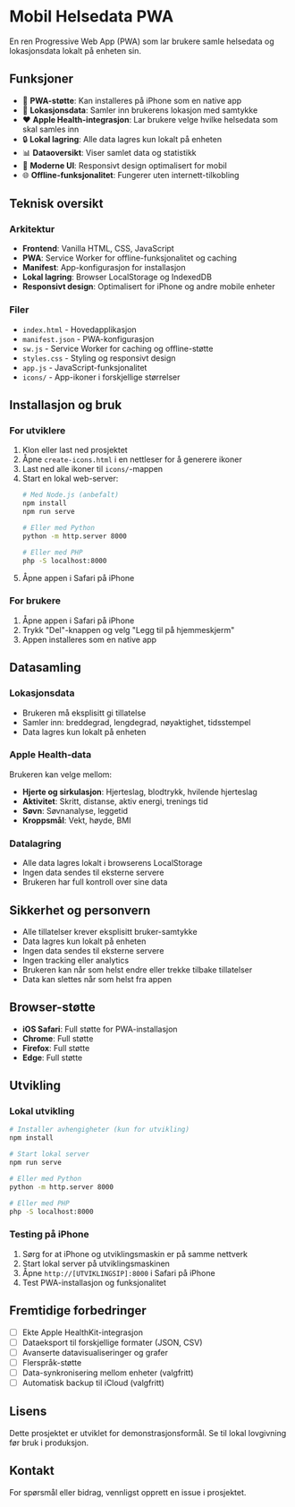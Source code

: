 # Mobil Helsedata PWA

En ren Progressive Web App (PWA) som lar brukere samle helsedata og lokasjonsdata lokalt på enheten sin.

## Funksjoner

- 📱 **PWA-støtte**: Kan installeres på iPhone som en native app
- 📍 **Lokasjonsdata**: Samler inn brukerens lokasjon med samtykke
- ❤️ **Apple Health-integrasjon**: Lar brukere velge hvilke helsedata som skal samles inn
- 🔒 **Lokal lagring**: Alle data lagres kun lokalt på enheten
- 📊 **Dataoversikt**: Viser samlet data og statistikk
- 🎨 **Moderne UI**: Responsivt design optimalisert for mobil
- 🌐 **Offline-funksjonalitet**: Fungerer uten internett-tilkobling

## Teknisk oversikt

### Arkitektur
- **Frontend**: Vanilla HTML, CSS, JavaScript
- **PWA**: Service Worker for offline-funksjonalitet og caching
- **Manifest**: App-konfigurasjon for installasjon
- **Lokal lagring**: Browser LocalStorage og IndexedDB
- **Responsivt design**: Optimalisert for iPhone og andre mobile enheter

### Filer
- `index.html` - Hovedapplikasjon
- `manifest.json` - PWA-konfigurasjon
- `sw.js` - Service Worker for caching og offline-støtte
- `styles.css` - Styling og responsivt design
- `app.js` - JavaScript-funksjonalitet
- `icons/` - App-ikoner i forskjellige størrelser

## Installasjon og bruk

### For utviklere
1. Klon eller last ned prosjektet
2. Åpne `create-icons.html` i en nettleser for å generere ikoner
3. Last ned alle ikoner til `icons/`-mappen
4. Start en lokal web-server:
   ```bash
   # Med Node.js (anbefalt)
   npm install
   npm run serve
   
   # Eller med Python
   python -m http.server 8000
   
   # Eller med PHP
   php -S localhost:8000
   ```
5. Åpne appen i Safari på iPhone

### For brukere
1. Åpne appen i Safari på iPhone
2. Trykk "Del"-knappen og velg "Legg til på hjemmeskjerm"
3. Appen installeres som en native app

## Datasamling

### Lokasjonsdata
- Brukeren må eksplisitt gi tillatelse
- Samler inn: breddegrad, lengdegrad, nøyaktighet, tidsstempel
- Data lagres kun lokalt på enheten

### Apple Health-data
Brukeren kan velge mellom:
- **Hjerte og sirkulasjon**: Hjerteslag, blodtrykk, hvilende hjerteslag
- **Aktivitet**: Skritt, distanse, aktiv energi, trenings tid
- **Søvn**: Søvnanalyse, leggetid
- **Kroppsmål**: Vekt, høyde, BMI

### Datalagring
- Alle data lagres lokalt i browserens LocalStorage
- Ingen data sendes til eksterne servere
- Brukeren har full kontroll over sine data

## Sikkerhet og personvern

- Alle tillatelser krever eksplisitt bruker-samtykke
- Data lagres kun lokalt på enheten
- Ingen data sendes til eksterne servere
- Ingen tracking eller analytics
- Brukeren kan når som helst endre eller trekke tilbake tillatelser
- Data kan slettes når som helst fra appen

## Browser-støtte

- **iOS Safari**: Full støtte for PWA-installasjon
- **Chrome**: Full støtte
- **Firefox**: Full støtte
- **Edge**: Full støtte

## Utvikling

### Lokal utvikling
```bash
# Installer avhengigheter (kun for utvikling)
npm install

# Start lokal server
npm run serve

# Eller med Python
python -m http.server 8000

# Eller med PHP
php -S localhost:8000
```

### Testing på iPhone
1. Sørg for at iPhone og utviklingsmaskin er på samme nettverk
2. Start lokal server på utviklingsmaskinen
3. Åpne `http://[UTVIKLINGSIP]:8000` i Safari på iPhone
4. Test PWA-installasjon og funksjonalitet

## Fremtidige forbedringer

- [ ] Ekte Apple HealthKit-integrasjon
- [ ] Dataeksport til forskjellige formater (JSON, CSV)
- [ ] Avanserte datavisualiseringer og grafer
- [ ] Flerspråk-støtte
- [ ] Data-synkronisering mellom enheter (valgfritt)
- [ ] Automatisk backup til iCloud (valgfritt)

## Lisens

Dette prosjektet er utviklet for demonstrasjonsformål. Se til lokal lovgivning før bruk i produksjon.

## Kontakt

For spørsmål eller bidrag, vennligst opprett en issue i prosjektet.
